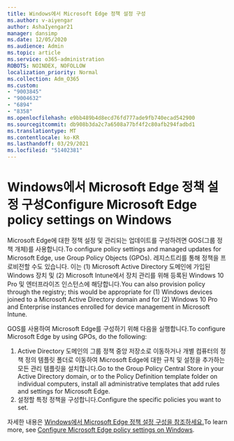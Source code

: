 ```yaml
---
title: Windows에서 Microsoft Edge 정책 설정 구성
ms.author: v-aiyengar
author: AshaIyengar21
manager: dansimp
ms.date: 12/05/2020
ms.audience: Admin
ms.topic: article
ms.service: o365-administration
ROBOTS: NOINDEX, NOFOLLOW
localization_priority: Normal
ms.collection: Adm_O365
ms.custom:
- "9003845"
- "9004632"
- "6894"
- "8358"
ms.openlocfilehash: e9bb489b4d8ecd76fd777ade9fb740ecad542900
ms.sourcegitcommit: db908b3da2c7a6508a77bf4f2c80afb294fadbd1
ms.translationtype: MT
ms.contentlocale: ko-KR
ms.lasthandoff: 03/29/2021
ms.locfileid: "51402381"
---
```

# <a name="configure-microsoft-edge-policy-settings-on-windows"></a><span data-ttu-id="615cd-102">Windows에서 Microsoft Edge 정책 설정 구성</span><span class="sxs-lookup"><span data-stu-id="615cd-102">Configure Microsoft Edge policy settings on Windows</span></span>

<span data-ttu-id="615cd-103">Microsoft Edge에 대한 정책 설정 및 관리되는 업데이트를 구성하려면 GOS(그룹 정책 개체)를 사용합니다.</span><span class="sxs-lookup"><span data-stu-id="615cd-103">To configure policy settings and managed updates for Microsoft Edge, use Group Policy Objects (GPOs).</span></span> <span data-ttu-id="615cd-104">레지스트리를 통해 정책을 프로비전할 수도 있습니다. 이는 (1) Microsoft Active Directory 도메인에 가입된 Windows 장치 및 (2) Microsoft Intune에서 장치 관리를 위해 등록된 Windows 10 Pro 및 엔터프라이즈 인스턴스에 해당합니다.</span><span class="sxs-lookup"><span data-stu-id="615cd-104">You can also provision policy through the registry; this would be appropriate for (1) Windows devices joined to a Microsoft Active Directory domain and for (2) Windows 10 Pro and Enterprise instances enrolled for device management in Microsoft Intune.</span></span>

<span data-ttu-id="615cd-105">GOS를 사용하여 Microsoft Edge를 구성하기 위해 다음을 실행합니다.</span><span class="sxs-lookup"><span data-stu-id="615cd-105">To configure Microsoft Edge by using GPOs, do the following:</span></span>

1. <span data-ttu-id="615cd-106">Active Directory 도메인의 그룹 정책 중앙 저장소로 이동하거나 개별 컴퓨터의 정책 정의 템플릿 폴더로 이동하여 Microsoft Edge에 대한 규칙 및 설정을 추가하는 모든 관리 템플릿을 설치합니다.</span><span class="sxs-lookup"><span data-stu-id="615cd-106">Go to the Group Policy Central Store in your Active Directory domain, or to the Policy Definition template folder on individual computers, install all administrative templates that add rules and settings for Microsoft Edge.</span></span>
2. <span data-ttu-id="615cd-107">설정할 특정 정책을 구성합니다.</span><span class="sxs-lookup"><span data-stu-id="615cd-107">Configure the specific policies you want to set.</span></span>

<span data-ttu-id="615cd-108">자세한 내용은 [Windows에서 Microsoft Edge 정책 설정 구성을 참조하세요.](https://go.microsoft.com/fwlink/?linkid=2135024)</span><span class="sxs-lookup"><span data-stu-id="615cd-108">To learn more, see [Configure Microsoft Edge policy settings on Windows](https://go.microsoft.com/fwlink/?linkid=2135024).</span></span>

